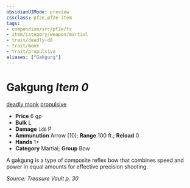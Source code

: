 ```yaml
---
obsidianUIMode: preview
cssclass: pf2e,pf2e-item
tags:
- compendium/src/pf2e/tv
- item/category/weapon/martial
- trait/deadly-d8
- trait/monk
- trait/propulsive
aliases: ["Gakgung"]
---
```

# Gakgung *Item 0*  
[deadly <d8>](rules/traits/deadly-d8.md "Deadly Weapon Trait")  [monk](rules/traits/monk.md "Monk Class Trait")  [propulsive](rules/traits/propulsive.md "Propulsive Weapon Trait")  

- **Price** 6 gp
- **Bulk** L
- **Damage** `1d6` P
- **Ammunution** Arrow (10); **Range** 100 ft.; **Reload** 0
- **Hands** 1+
- **Category** Martial; **Group** Bow 

A gakgung is a type of composite reflex bow that combines speed and power in equal amounts for effective precision shooting.

*Source: Treasure Vault p. 30*
